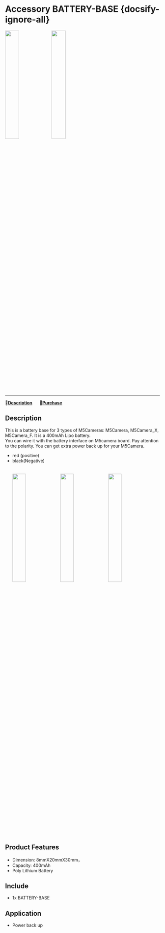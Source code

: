 # Accessory BATTERY-BASE {docsify-ignore-all}

<img src="assets\img\product_pics\accessory\battery_base\dbattery_base_01.jpg" width="30%" height="30%"><img src="assets\img\product_pics\accessory\battery_base\dbattery_base_02.jpg" width="30%" height="30%">

***

:memo:**[Description](#Description)**&nbsp;&nbsp;&nbsp;&nbsp;&nbsp;&nbsp;🛒**[Purchase](https://m5stack.com/collections/m5-unit/products/m5stickc-adc-hat)**

## Description
This is a battery base for 3 types of M5Cameras: M5Camera, M5Camera_X, M5Camera_F. It is a 400mAh Lipo battery.<br>
You can wire it with the battery interface on M5camera board. Pay attention to the polarity. You can get extra power back up for your M5Camera.
- red (positive)  
- black(Negative)
<br><br><br>
<img src="assets\img\product_pics\accessory\battery_base\dbattery_base_05.jpg" width="30%" height="30%">&nbsp;&nbsp;&nbsp;<img src="assets\img\product_pics\accessory\battery_base\dbattery_base_06.jpg" width="30%" height="30%">&nbsp;&nbsp;&nbsp;<img src="assets\img\product_pics\accessory\battery_base\dbattery_base_07.jpg" width="30%" height="30%">

## Product Features

- Dimension: 8mmX20mmX30mm，
- Capacity: 400mAh
- Poly Lithium Battery

## Include

- 1x BATTERY-BASE

## Application

- Power back up 






